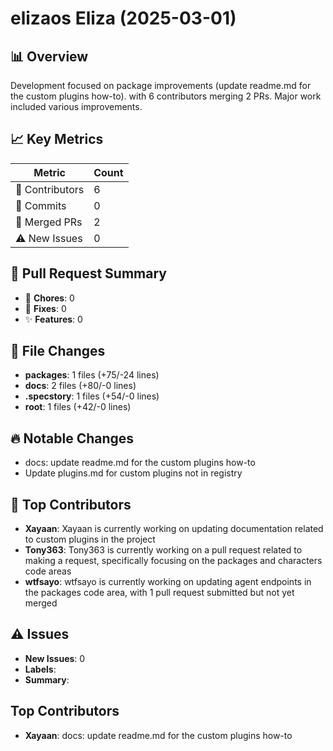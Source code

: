 # elizaos Eliza (2025-03-01)
    
## 📊 Overview
Development focused on package improvements (update readme.md for the custom plugins how-to). with 6 contributors merging 2 PRs. Major work included various improvements.

## 📈 Key Metrics
| Metric | Count |
|---------|--------|
| 👥 Contributors | 6 |
| 📝 Commits | 0 |
| 🔄 Merged PRs | 2 |
| ⚠️ New Issues | 0 |

## 🔄 Pull Request Summary
- 🧹 **Chores**: 0
- 🐛 **Fixes**: 0
- ✨ **Features**: 0

## 📁 File Changes
- **packages**: 1 files (+75/-24 lines)
- **docs**: 2 files (+80/-0 lines)
- **.specstory**: 1 files (+54/-0 lines)
- **root**: 1 files (+42/-0 lines)

## 🔥 Notable Changes
- docs: update readme.md for the custom plugins how-to
- Update plugins.md for custom plugins not in registry

## 👥 Top Contributors
- **Xayaan**: Xayaan is currently working on updating documentation related to custom plugins in the project
- **Tony363**: Tony363 is currently working on a pull request related to making a request, specifically focusing on the packages and characters code areas
- **wtfsayo**: wtfsayo is currently working on updating agent endpoints in the packages code area, with 1 pull request submitted but not yet merged

## ⚠️ Issues
- **New Issues**: 0
- **Labels**: 
- **Summary**: 

## Top Contributors
- **Xayaan**: docs: update readme.md for the custom plugins how-to